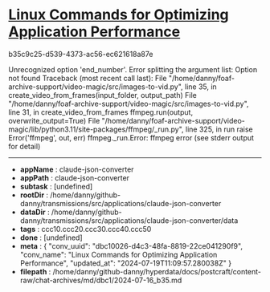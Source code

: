# [Linux Commands for Optimizing Application Performance](https://claude.ai/chat/dbc10026-d4c3-48fa-8819-22ce041290f9)

b35c9c25-d539-4373-ac56-ec621618a87e

Unrecognized option 'end_number'.
Error splitting the argument list: Option not found
Traceback (most recent call last):
  File "/home/danny/foaf-archive-support/video-magic/src/images-to-vid.py", line 35, in <module>
    create_video_from_frames(input_folder, output_path)
  File "/home/danny/foaf-archive-support/video-magic/src/images-to-vid.py", line 31, in create_video_from_frames
    ffmpeg.run(output, overwrite_output=True)
  File "/home/danny/foaf-archive-support/video-magic/lib/python3.11/site-packages/ffmpeg/_run.py", line 325, in run
    raise Error('ffmpeg', out, err)
ffmpeg._run.Error: ffmpeg error (see stderr output for detail)

---

* **appName** : claude-json-converter
* **appPath** : claude-json-converter
* **subtask** : [undefined]
* **rootDir** : /home/danny/github-danny/transmissions/src/applications/claude-json-converter
* **dataDir** : /home/danny/github-danny/transmissions/src/applications/claude-json-converter/data
* **tags** : ccc10.ccc20.ccc30.ccc40.ccc50
* **done** : [undefined]
* **meta** : {
  "conv_uuid": "dbc10026-d4c3-48fa-8819-22ce041290f9",
  "conv_name": "Linux Commands for Optimizing Application Performance",
  "updated_at": "2024-07-19T11:09:57.280038Z"
}
* **filepath** : /home/danny/github-danny/hyperdata/docs/postcraft/content-raw/chat-archives/md/dbc1/2024-07-16_b35.md